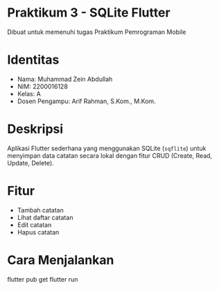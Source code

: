 # Praktikum 3 - SQLite Flutter
Dibuat untuk memenuhi tugas Praktikum Pemrograman Mobile

# Identitas
- Nama: Muhammad Zein Abdullah  
- NIM: 2200016128  
- Kelas: A  
- Dosen Pengampu: Arif Rahman, S.Kom., M.Kom.

# Deskripsi
Aplikasi Flutter sederhana yang menggunakan SQLite (`sqflite`) untuk menyimpan data catatan secara lokal dengan fitur CRUD (Create, Read, Update, Delete).

# Fitur
- Tambah catatan  
- Lihat daftar catatan  
- Edit catatan  
- Hapus catatan  

# Cara Menjalankan
flutter pub get
flutter run
